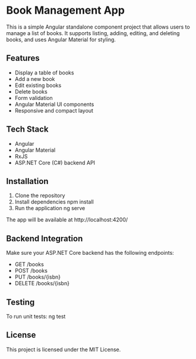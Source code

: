 # Book Management App
This is a simple Angular standalone component project that allows users to manage a list of books.
It supports listing, adding, editing, and deleting books, and uses Angular Material for styling.

## Features
- Display a table of books
- Add a new book
- Edit existing books
- Delete books
- Form validation
- Angular Material UI components
- Responsive and compact layout

## Tech Stack
- Angular
- Angular Material
- RxJS
- ASP.NET Core (C#) backend API

## Installation
1. Clone the repository
2. Install dependencies
 npm install
3. Run the application
 ng serve

 The app will be available at http://localhost:4200/

## Backend Integration
Make sure your ASP.NET Core backend has the following endpoints:
- GET /books
- POST /books
- PUT /books/{isbn}
- DELETE /books/{isbn}


## Testing
To run unit tests:
 ng test
 
## License
This project is licensed under the MIT License.
